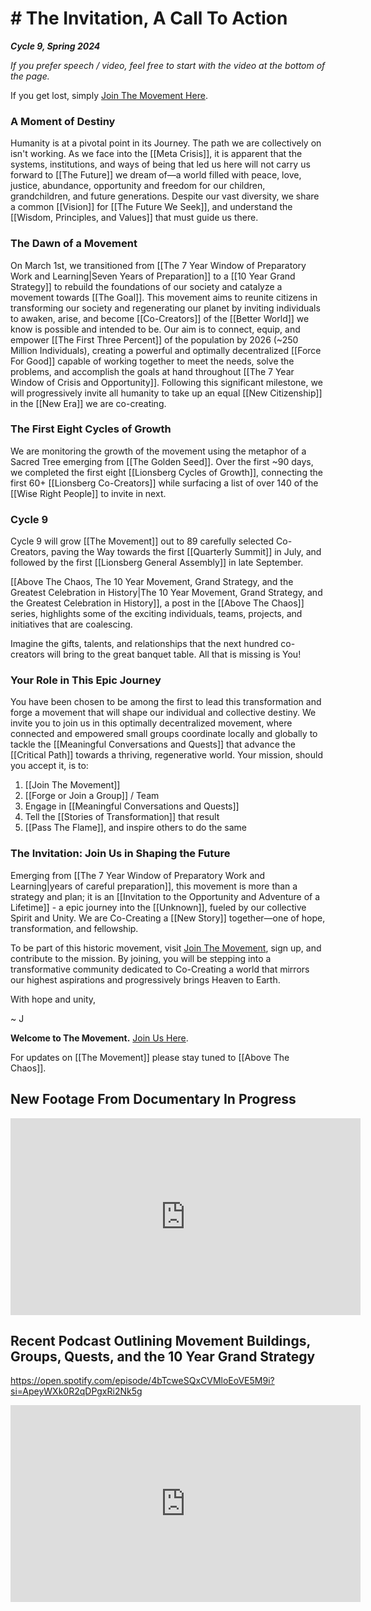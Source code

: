 # # The Invitation, A Call To Action

***Cycle 9, Spring 2024***

*If you prefer speech / video, feel free to start with the video at the bottom of the page.* 

If you get lost, simply [Join The Movement Here](https://jordannicholas.org/join_the_movement).  
### A Moment of Destiny

Humanity is at a pivotal point in its Journey. The path we are collectively on isn't working. As we face into the [[Meta Crisis]], it is apparent that the systems, institutions, and ways of being that led us here will not carry us forward to [[The Future]] we dream of—a world filled with peace, love, justice, abundance, opportunity and freedom for our children, grandchildren, and future generations. Despite our vast diversity, we share a common [[Vision]] for [[The Future We Seek]], and understand the [[Wisdom, Principles, and Values]] that must guide us there.

### The Dawn of a Movement

On March 1st, we transitioned from [[The 7 Year Window of Preparatory Work and Learning|Seven Years of Preparation]] to a [[10 Year Grand Strategy]] to rebuild the foundations of our society and catalyze a movement towards [[The Goal]]. This movement aims to reunite citizens in transforming our society and regenerating our planet by inviting individuals to awaken, arise, and become [[Co-Creators]] of the [[Better World]] we know is possible and intended to be. Our aim is to connect, equip, and empower [[The First Three Percent]] of the population by 2026 (~250 Million Individuals), creating a powerful and optimally decentralized [[Force For Good]] capable of working together to meet the needs, solve the problems, and accomplish the goals at hand throughout [[The 7 Year Window of Crisis and Opportunity]]. Following this significant milestone, we will progressively invite all humanity to take up an equal [[New Citizenship]] in the [[New Era]] we are co-creating. 

### The First Eight Cycles of Growth 

We are monitoring the growth of the movement using the metaphor of a Sacred Tree emerging from  [[The Golden Seed]]. Over the first ~90 days, we completed the first eight [[Lionsberg Cycles of Growth]], connecting the first 60+ [[Lionsberg Co-Creators]] while surfacing a list of over 140 of the [[Wise Right People]] to invite in next. 

### Cycle 9 

Cycle 9 will grow [[The Movement]] out to 89 carefully selected Co-Creators, paving the Way towards the first [[Quarterly Summit]] in July, and followed by the first [[Lionsberg General Assembly]] in late September. 

[[Above The Chaos, The 10 Year Movement, Grand Strategy, and the Greatest Celebration in History|The 10 Year Movement, Grand Strategy, and the Greatest Celebration in History]], a post in the [[Above The Chaos]] series, highlights some of the exciting individuals, teams, projects, and initiatives that are coalescing. 

Imagine the gifts, talents, and relationships that the next hundred co-creators will bring to the great banquet table. All that is missing is You! 

### Your Role in This Epic Journey

You have been chosen to be among the first to lead this transformation and forge a movement that will shape our individual and collective destiny. We invite you to join us in this optimally decentralized movement, where connected and empowered small groups coordinate locally and globally to tackle the [[Meaningful Conversations and Quests]] that advance the [[Critical Path]] towards a thriving, regenerative world. Your mission, should you accept it, is to: 
1. [[Join The Movement]]  
2. [[Forge or Join a Group]] / Team 
3. Engage in [[Meaningful Conversations and Quests]]   
4. Tell the [[Stories of Transformation]] that result   
5. [[Pass The Flame]], and inspire others to do the same  

### The Invitation: Join Us in Shaping the Future

Emerging from [[The 7 Year Window of Preparatory Work and Learning|years of careful preparation]], this movement is more than a strategy and plan; it is an [[Invitation to the Opportunity and Adventure of a Lifetime]] - a epic journey into the [[Unknown]], fueled by our collective Spirit and Unity. We are Co-Creating a [[New Story]] together—one of hope, transformation, and fellowship.

To be part of this historic movement, visit [Join The Movement](https://jordannicholas.org/join_the_movement), sign up, and contribute to the mission. By joining, you will be stepping into a transformative community dedicated to Co-Creating a world that mirrors our highest aspirations and progressively brings Heaven to Earth. 

With hope and unity,

~ J  

**Welcome to The Movement.** [Join Us Here](https://jordannicholas.org/join_the_movement). 

For updates on [[The Movement]] please stay tuned to [[Above The Chaos]]. 

## New Footage From Documentary In Progress 

<div style="text-align:center"><iframe width="560" height="315" src="https://www.youtube.com/embed/O5l--cZPFa0?si=2B1YS0fXZYHozVbd" title="YouTube video player" frameborder="0" allow="accelerometer; autoplay; clipboard-write; encrypted-media; gyroscope; picture-in-picture; web-share" referrerpolicy="strict-origin-when-cross-origin" allowfullscreen></iframe></div>

## Recent Podcast Outlining Movement Buildings, Groups, Quests, and the 10 Year Grand Strategy

https://open.spotify.com/episode/4bTcweSQxCVMloEoVE5M9i?si=ApeyWXk0R2qDPgxRi2Nk5g  

<div style="text-align:center"><iframe width="560" height="315" src="https://open.spotify.com/episode/4bTcweSQxCVMloEoVE5M9i?si=Ix9fyN76SS-ERrEqMMBZIQ" title="YouTube video player" frameborder="0" allow="accelerometer; autoplay; clipboard-write; encrypted-media; gyroscope; picture-in-picture; web-share" referrerpolicy="strict-origin-when-cross-origin" allowfullscreen></iframe></div>



